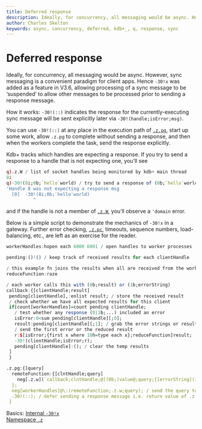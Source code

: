 ```yaml
---
title: Deferred response
description: Ideally, for concurrency, all messaging would be async. However, sync messaging is a convenient paradigm for client apps. Hence -30!x was added as a feature in V3.6, allowing processing of a sync message to be ‘suspended’ to allow other messages to be processed prior to sending a response message. 
author: Charles Skelton
keywords: async, concurrency, deferred, kdb+_, q, response, sync
---
```

# Deferred response




Ideally, for concurrency, all messaging would be async. However, sync messaging is a convenient paradigm for client apps. Hence `-30!x` was added as a feature in V3.6, allowing processing of a sync message to be ‘suspended’ to allow other messages to be processed prior to sending a response message. 

How it works: `-30!(::)` indicates the response for the currently-executing sync message will be sent explicitly later via `-30!(handle;isError;msg)`.

You can use `-30!(::)` at any place in the execution path of [`.z.pg`](../ref/dotz.md#zpg-get), start up some work, allow `.z.pg` to complete without sending a response, and then when the workers complete the task, send the response explicitly.

Kdb+ tracks which handles are expecting a response. If you try to send a response to a handle that is not expecting one, you’ll see

```q
q).z.W / list of socket handles being monitored by kdb+ main thread
8i 
q)-30!(8i;0b;`hello`world) / try to send a response of (0b;`hello`world)
'Handle 8 was not expecting a response msg
  [0]  -30!(8i;0b;`hello`world)
          ^
```

and if the handle is not a member of [`.z.W`](../ref/dotz.md#zw-handles), you’ll observe a `'domain` error.

Below is a simple script to demonstrate the mechanics of `-30!x` in a gateway. Further error checking, [`.z.pc`](../ref/dotz.md#zpc-close), timeouts, sequence numbers, load-balancing, etc., are left as an exercise for the reader.

```q
workerHandles:hopen each 6000 6001 / open handles to worker processes

pending:()!() / keep track of received results for each clientHandle

/ this example fn joins the results when all are received from the workers
reduceFunction:raze

/ each worker calls this with (0b;result) or (1b;errorString) 
callback:{[clientHandle;result] 
 pending[clientHandle],:enlist result; / store the received result
 / check whether we have all expected results for this client
 if[count[workerHandles]=count pending clientHandle; 
   / test whether any response (0|1b;...) included an error
   isError:0<sum pending[clientHandle][;0]; 
   result:pending[clientHandle][;1]; / grab the error strings or results
   / send the first error or the reduced result
   r:$[isError;{first x where 10h=type each x};reduceFunction]result; 
   -30!(clientHandle;isError;r); 
   pending[clientHandle]:(); / clear the temp results
 ]
 }

.z.pg:{[query]
  remoteFunction:{[clntHandle;query]
    neg[.z.w](`callback;clntHandle;@[(0b;)value@;query;{[errorString](1b;errorString)}])
  };
  neg[workerHandles]@\:(remoteFunction;.z.w;query); / send the query to each worker
  -30!(::); / defer sending a response message i.e. return value of .z.pg is ignored
 }
```

<i class="far fa-hand-point-right"></i> 
Basics: [Internal `-30!x`](../basics/internal.md#-30x-deferred-response)  
[Namespace `.z`](../ref/dotz.md)

